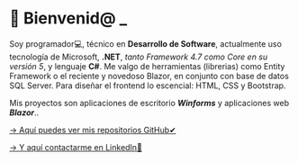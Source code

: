 # 💬 Bienvenid@ _

 Soy programador💻, técnico en **Desarrollo de Software**, actualmente uso tecnología de Microsoft, **.NET**, _tanto Framework 4.7 como Core en su versión 5_, y lenguaje **C#**. Me valgo de herramientas (librerias) como Entity Framework o el reciente y novedoso Blazor, en conjunto con base de datos SQL Server. Para diseñar el frontend lo escencial: HTML, CSS y Bootstrap.

Mis proyectos son aplicaciones de escritorio **_Winforms_** y aplicaciones web **_Blazor_**..

[-> Aquí puedes ver mis repositorios GitHub✔](https://github.com/maurigaggero?tab=repositories)

[-> Y aquí contactarme en LinkedIn📌](http://linkedin.com/in/mauriciogaggero)
